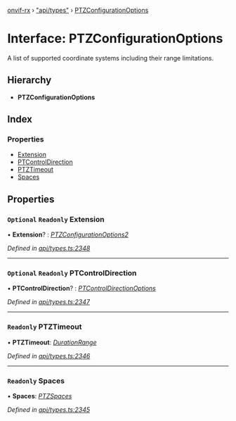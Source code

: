 [onvif-rx](../README.md) › ["api/types"](../modules/_api_types_.md) › [PTZConfigurationOptions](_api_types_.ptzconfigurationoptions.md)

# Interface: PTZConfigurationOptions

A list of supported coordinate systems including their range limitations.

## Hierarchy

* **PTZConfigurationOptions**

## Index

### Properties

* [Extension](_api_types_.ptzconfigurationoptions.md#optional-readonly-extension)
* [PTControlDirection](_api_types_.ptzconfigurationoptions.md#optional-readonly-ptcontroldirection)
* [PTZTimeout](_api_types_.ptzconfigurationoptions.md#readonly-ptztimeout)
* [Spaces](_api_types_.ptzconfigurationoptions.md#readonly-spaces)

## Properties

### `Optional` `Readonly` Extension

• **Extension**? : *[PTZConfigurationOptions2](_api_types_.ptzconfigurationoptions2.md)*

*Defined in [api/types.ts:2348](https://github.com/patrickmichalina/onvif-rx/blob/3e9b152/src/api/types.ts#L2348)*

___

### `Optional` `Readonly` PTControlDirection

• **PTControlDirection**? : *[PTControlDirectionOptions](_api_types_.ptcontroldirectionoptions.md)*

*Defined in [api/types.ts:2347](https://github.com/patrickmichalina/onvif-rx/blob/3e9b152/src/api/types.ts#L2347)*

___

### `Readonly` PTZTimeout

• **PTZTimeout**: *[DurationRange](_api_types_.durationrange.md)*

*Defined in [api/types.ts:2346](https://github.com/patrickmichalina/onvif-rx/blob/3e9b152/src/api/types.ts#L2346)*

___

### `Readonly` Spaces

• **Spaces**: *[PTZSpaces](_api_types_.ptzspaces.md)*

*Defined in [api/types.ts:2345](https://github.com/patrickmichalina/onvif-rx/blob/3e9b152/src/api/types.ts#L2345)*
